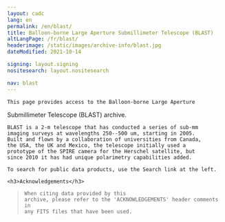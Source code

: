 ```yaml
---
layout: cadc
lang: en
permalink: /en/blast/
title: Balloon-borne Large Aperture Submillimeter Telescope (BLAST)
altLangPage: /fr/blast/
headerimage: /static/images/archive-info/blast.jpg
dateModified: 2021-10-14

signing: layout.signing
nositesearch: layout.nositesearch

nav: blast
---
```


<p>
  
    This page provides access to the Balloon-borne Large Aperture
Submillimeter Telescope (BLAST) archive.
  
</p>

<p>
  
    BLAST is a 2-m telescope that has conducted a series of sub-mm
    imaging surveys at wavelengths 250--500 um, starting in 2005.
    Built and flown by a collaboration of universities from Canada,
    the USA, the UK and Mexico, the telescope initially used a
    prototype of the SPIRE camera for the Herschel satellite, but
    since 2010 it has had unique polarimetry capabilities added.
  
</p>

<p>
  
    To search for public data products, use the Search link at the left.
    
</p>

<div class="about_text">

    <h3>Acknowledgements</h3> 


<blockquote>
  
    When citing data provided by this
    archive, please refer to the 'ACKNOWLEDGEMENTS' header comments in
    any FITS files that have been used.
  
  
</blockquote>
